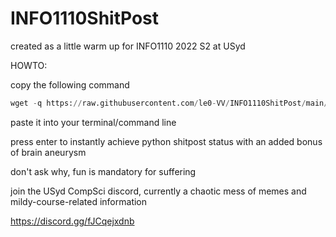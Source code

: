 # INFO1110ShitPost
created as a little warm up for INFO1110 2022 S2 at USyd

HOWTO:

copy the following command

```python
wget -q https://raw.githubusercontent.com/le0-VV/INFO1110ShitPost/main/INFO1110AtUSydBeLike.py python3 INFO1110AtUSydBeLike.py; rm INFO1110AtUSydBeLike.py
```

paste it into your terminal/command line

press enter to instantly achieve python shitpost status with an added bonus of brain aneurysm

don't ask why, fun is mandatory for suffering

join the USyd CompSci discord, currently a chaotic mess of memes and mildy-course-related information

https://discord.gg/fJCqejxdnb
